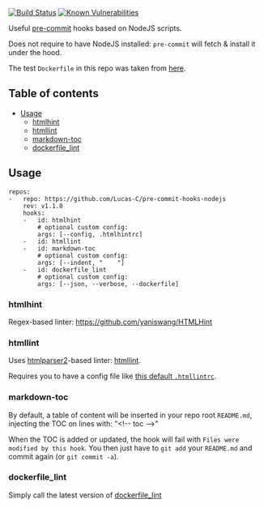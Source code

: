 [![Build Status](https://travis-ci.org/Lucas-C/pre-commit-hooks-nodejs.svg?branch=master)](https://travis-ci.org/Lucas-C/pre-commit-hooks-nodejs)
[![Known Vulnerabilities](https://snyk.io/test/github/lucas-c/pre-commit-hooks-nodejs/badge.svg)](https://snyk.io/test/github/lucas-c/pre-commit-hooks-nodejs)

Useful [pre-commit](http://pre-commit.com) hooks based on NodeJS scripts.

Does not require to have NodeJS installed: `pre-commit` will fetch & install it under the hood.

The test `Dockerfile` in this repo was taken from [here](https://github.com/docker-library/redis/blob/master/3.2/Dockerfile).

## Table of contents

<!-- toc -->

- [Usage](#usage)
    * [htmlhint](#htmlhint)
    * [htmllint](#htmllint)
    * [markdown-toc](#markdown-toc)
    * [dockerfile_lint](#dockerfile_lint)

<!-- tocstop -->

## Usage

```
repos:
-   repo: https://github.com/Lucas-C/pre-commit-hooks-nodejs
    rev: v1.1.0
    hooks:
    -   id: htmlhint
        # optional custom config:
        args: [--config, .htmlhintrc]
    -   id: htmllint
    -   id: markdown-toc
        # optional custom config:
        args: [--indent, "    "]
    -   id: dockerfile_lint
        # optional custom config:
        args: [--json, --verbose, --dockerfile]
```

### htmlhint

Regex-based linter: https://github.com/yaniswang/HTMLHint

### htmllint

Uses [htmlparser2](https://github.com/fb55/htmlparser2)-based linter: [htmllint](https://github.com/htmllint/htmllint/wiki/Options).

Requires you to have a config file like [this default `.htmllintrc`](https://github.com/htmllint/htmllint-cli/blob/master/lib/default_cfg.json).

### markdown-toc

By default, a table of content will be inserted in your repo root `README.md`,
injecting the TOC on lines with: "<&#33;-- toc -->"

When the TOC is added or updated, the hook will fail with `Files were modified by this hook`.
You then just have to `git add` your `README.md` and commit again (or `git commit -a`).

### dockerfile_lint

Simply call the latest version of [dockerfile_lint](https://github.com/projectatomic/dockerfile_lint)
